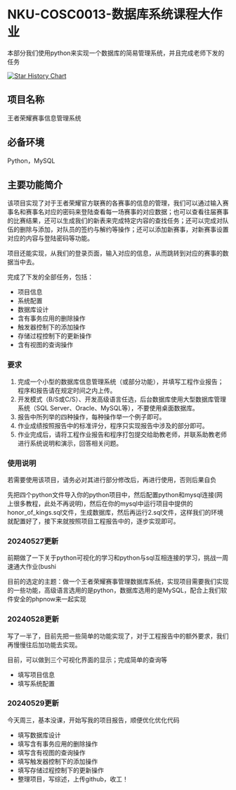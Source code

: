 # NKU-COSC0013-数据库系统课程大作业
本部分我们使用python来实现一个数据库的简易管理系统，并且完成老师下发的任务

[![Star History Chart](https://api.star-history.com/svg?repos=Luhaozhhhe/Honor_of_Kings_Database_System&type=Timeline)](https://star-history.com/#Luhaozhhhe/Honor_of_Kings_Database_System&Timeline)

## 项目名称
王者荣耀赛事信息管理系统

## 必备环境
Python，MySQL

## 主要功能简介
该项目实现了对于王者荣耀官方联赛的各赛事的信息的管理，我们可以通过输入赛事名和赛事名对应的密码来登陆查看每一场赛事的对应数据；也可以查看往届赛事的比赛结果，还可以生成我们的新表来完成特定内容的查找任务；还可以完成对队伍的删除与添加，对队员的签约与解约等操作；还可以添加新赛事，对新赛事设置对应的内容与登陆密码等功能。

项目还能实现，从我们的登录页面，输入对应的信息，从而跳转到对应的赛事的数据当中去。

完成了下发的全部任务，包括：
+ 项目信息
+ 系统配置
+ 数据库设计
+ 含有事务应用的删除操作
+ 触发器控制下的添加操作
+ 存储过程控制下的更新操作
+ 含有视图的查询操作



### 要求
1.	完成一个小型的数据库信息管理系统（或部分功能），并填写工程作业报告；程序和报告请在规定时间之内上传。
2.	开发模式（B/S或C/S）、开发高级语言任选，后台数据库使用大型数据库管理系统（SQL Server、Oracle、MySQL等），不要使用桌面数据库。
3.	报告中所列举的四种操作，每种操作举一个例子即可。
4.	作业成绩按照报告中的标准评分，程序只实现报告中涉及的部分即可。
5.	作业完成后，请将工程作业报告和程序打包提交给助教老师，并联系助教老师进行系统说明和演示，回答相关问题。

### 使用说明
若需要使用该项目，请务必对其进行部分修改后，再进行使用，否则后果自负

先把四个python文件导入你的python项目中，然后配置python和mysql连接(网上很多教程，此处不再说明)，然后在你的mysql中运行项目中提供的honor_of_kings.sql文件，生成数据库，然后再运行2.sql文件，这样我们的环境就配置好了，接下来就按照项目工程报告中的，逐步实现即可。


### 20240527更新
前期做了一下关于python可视化的学习和python与sql互相连接的学习，挑战一周速通大作业(bushi

目前的选定的主题：做一个王者荣耀赛事管理数据库系统，实现项目需要我们实现的一些功能，高级语言选用的是python，数据库选用的是MySQL，配合上我们软件安全的phpnow来一起实现


### 20240528更新
写了一半了，目前先把一些简单的功能实现了，对于工程报告中的额外要求，我们再慢慢往后加功能去实现。

目前，可以做到三个可视化界面的显示；完成简单的查询等

+ 填写项目信息
+ 填写系统配置

### 20240529更新
今天周三，基本没课，开始写我的项目报告，顺便优化优化代码

+ 填写数据库设计
+ 填写含有事务应用的删除操作
+ 填写含有视图的查询操作
+ 填写触发器控制下的添加操作
+ 填写存储过程控制下的更新操作
+ 整理项目，写综述，上传github，收工！
